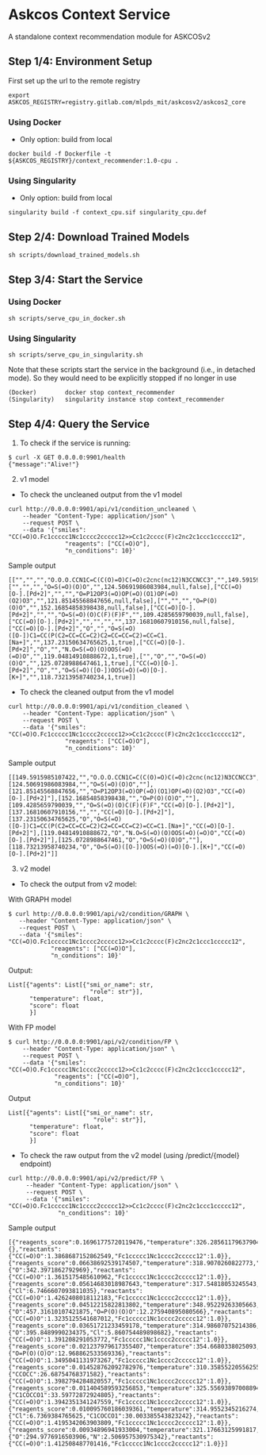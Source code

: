 # Askcos Context Service
A standalone context recommendation module for ASKCOSv2

## Step 1/4: Environment Setup

First set up the url to the remote registry
```
export ASKCOS_REGISTRY=registry.gitlab.com/mlpds_mit/askcosv2/askcos2_core
```

### Using Docker

- Only option: build from local
```
docker build -f Dockerfile -t ${ASKCOS_REGISTRY}/context_recommender:1.0-cpu .
```

### Using Singularity 

- Only option: build from local
```
singularity build -f context_cpu.sif singularity_cpu.def
```

## Step 2/4: Download Trained Models

```
sh scripts/download_trained_models.sh
```

## Step 3/4: Start the Service

### Using Docker

```
sh scripts/serve_cpu_in_docker.sh
```

### Using Singularity

```
sh scripts/serve_cpu_in_singularity.sh
```
Note that these scripts start the service in the background (i.e., in detached mode). So they would need to be explicitly stopped if no longer in use
```
(Docker)        docker stop context_recommender
(Singularity)   singularity instance stop context_recommender
```

## Step 4/4: Query the Service

1. To check if the service is running:
```
$ curl -X GET 0.0.0.0:9901/health
{"message":"Alive!"}
```

2. v1 model
- To check the uncleaned output from the v1 model

``` 
curl http://0.0.0.0:9901/api/v1/condition_uncleaned \
    --header "Content-Type: application/json" \
    --request POST \
    --data '{"smiles": "CC(=O)O.Fc1ccccc1Nc1cccc2ccccc12>>Cc1c2cccc(F)c2nc2c1ccc1ccccc12",
                "reagents": ["CC(=O)O"],
                "n_conditions": 10}'
```
    
Sample output
    
``` 
[["","","","O.O.O.CCN1C=C(C(O)=O)C(=O)c2cnc(nc12)N3CCNCC3","",149.5915985107422,null,false],["","","","O=S(=O)(O)O","",124.50691986083984,null,false],["CC(=O)[O-].[Pd+2]","","","O=P12OP3(=O)OP(=O)(O1)OP(=O)(O2)O3","",121.85145568847656,null,false],["","","","O=P(O)(O)O","",152.16854858398438,null,false],["CC(=O)[O-].[Pd+2]","","","O=S(=O)(O)C(F)(F)F","",109.4285659790039,null,false],["CC(=O)[O-].[Pd+2]","","","","",137.16810607910156,null,false],["CC(=O)[O-].[Pd+2]","O","","O=S(=O)([O-])C1=CC(P(C2=CC=CC=C2)C2=CC=CC=C2)=CC=C1.[Na+]","",137.23150634765625,1,true],["CC(=O)[O-].[Pd+2]","O","","N.O=S(=O)(O)OOS(=O)(=O)O","",119.04814910888672,1,true],["","O","","O=S(=O)(O)O","",125.0728988647461,1,true],["CC(=O)[O-].[Pd+2]","O","","O=S(=O)([O-])OOS(=O)(=O)[O-].[K+]","",118.73213958740234,1,true]]
```

- To check the cleaned output from the v1 model

``` 
curl http://0.0.0.0:9901/api/v1/condition_cleaned \
    --header "Content-Type: application/json" \
    --request POST \
    --data '{"smiles": "CC(=O)O.Fc1ccccc1Nc1cccc2ccccc12>>Cc1c2cccc(F)c2nc2c1ccc1ccccc12",
                "reagents": ["CC(=O)O"],
                "n_conditions": 10}'
```
    
Sample output

``` 
[[149.5915985107422,"","O.O.O.CCN1C=C(C(O)=O)C(=O)c2cnc(nc12)N3CCNCC3",""],[124.50691986083984,"","O=S(=O)(O)O",""],[121.85145568847656,"","O=P12OP3(=O)OP(=O)(O1)OP(=O)(O2)O3","CC(=O)[O-].[Pd+2]"],[152.16854858398438,"","O=P(O)(O)O",""],[109.4285659790039,"","O=S(=O)(O)C(F)(F)F","CC(=O)[O-].[Pd+2]"],[137.16810607910156,"","","CC(=O)[O-].[Pd+2]"],[137.23150634765625,"O","O=S(=O)([O-])C1=CC(P(C2=CC=CC=C2)C2=CC=CC=C2)=CC=C1.[Na+]","CC(=O)[O-].[Pd+2]"],[119.04814910888672,"O","N.O=S(=O)(O)OOS(=O)(=O)O","CC(=O)[O-].[Pd+2]"],[125.0728988647461,"O","O=S(=O)(O)O",""],[118.73213958740234,"O","O=S(=O)([O-])OOS(=O)(=O)[O-].[K+]","CC(=O)[O-].[Pd+2]"]]
```

3. v2 model
- To check the output from v2 model:

With GRAPH model
```
$ curl http://0.0.0.0:9901/api/v2/condition/GRAPH \
   --header "Content-Type: application/json" \
   --request POST \
   --data '{"smiles": "CC(=O)O.Fc1ccccc1Nc1cccc2ccccc12>>Cc1c2cccc(F)c2nc2c1ccc1ccccc12",
            "reagents": ["CC(=O)O"],
            "n_conditions": 10}'
```

Output:

```
List[{"agents": List[{"smi_or_name": str,
                       "role": str"}],
      "temperature": float,
      "score": float
      }]
```

With FP model
```
$ curl http://0.0.0.0:9901/api/v2/condition/FP \
	--header "Content-Type: application/json" \
	--request POST \
	--data '{"smiles": "CC(=O)O.Fc1ccccc1Nc1cccc2ccccc12>>Cc1c2cccc(F)c2nc2c1ccc1ccccc12",
			 "reagents": ["CC(=O)O"],
			 "n_conditions": 10}'
```

Output

```
List[{"agents": List[{"smi_or_name": str,
                        "role": str"}],
      "temperature": float,
      "score": float
      }] 
```

- To check the raw output from the v2 model (using /predict/{model} endpoint)
    
``` 
curl http://0.0.0.0:9901/api/v2/predict/FP \
     --header "Content-Type: application/json" \
     --request POST \
     --data '{"smiles": "CC(=O)O.Fc1ccccc1Nc1cccc2ccccc12>>Cc1c2cccc(F)c2nc2c1ccc1ccccc12",
              "n_conditions": 10}'
```
    
Sample output

``` 
[{"reagents_score":0.16961775720119476,"temperature":326.28561179637904,"reagents":{},"reactants":{"CC(=O)O":1.3868687152862549,"Fc1ccccc1Nc1cccc2ccccc12":1.0}},{"reagents_score":0.06638692539174507,"temperature":318.9070260822773,"reagents":{"O":342.3971862792969},"reactants":{"CC(=O)O":1.3615175485610962,"Fc1ccccc1Nc1cccc2ccccc12":1.0}},{"reagents_score":0.05614683018987643,"temperature":317.54818053245543,"reagents":{"Cl":6.7466607093811035},"reactants":{"CC(=O)O":1.4262408018112183,"Fc1ccccc1Nc1cccc2ccccc12":1.0}},{"reagents_score":0.04512215822813802,"temperature":348.95229263305663,"reagents":{"O":457.31610107421875,"O=P(O)(O)O":12.275940895080566},"reactants":{"CC(=O)O":1.3235125541687012,"Fc1ccccc1Nc1cccc2ccccc12":1.0}},{"reagents_score":0.03651721233459178,"temperature":314.98607075214386,"reagents":{"O":395.8489990234375,"Cl":5.860754489898682},"reactants":{"CC(=O)O":1.391208291053772,"Fc1ccccc1Nc1cccc2ccccc12":1.0}},{"reagents_score":0.021237979617355407,"temperature":354.6680338025093,"reagents":{"O=P(O)(O)O":12.968862533569336},"reactants":{"CC(=O)O":1.3495041131973267,"Fc1ccccc1Nc1cccc2ccccc12":1.0}},{"reagents_score":0.014528762092782976,"temperature":310.35855220556255,"reagents":{"CCOCC":26.68754768371582},"reactants":{"CC(=O)O":1.3982794284820557,"Fc1ccccc1Nc1cccc2ccccc12":1.0}},{"reagents_score":0.011404589593256853,"temperature":325.55693897008894,"reagents":{"C1COCCO1":33.59772872924805},"reactants":{"CC(=O)O":1.3942351341247559,"Fc1ccccc1Nc1cccc2ccccc12":1.0}},{"reagents_score":0.010095760186039361,"temperature":314.9552345216274,"reagents":{"Cl":6.7369384765625,"C1COCCO1":30.003385543823242},"reactants":{"CC(=O)O":1.4195342063903809,"Fc1ccccc1Nc1cccc2ccccc12":1.0}},{"reagents_score":0.00934896941933004,"temperature":321.17663125991817,"reagents":{"O":294.9776916503906,"N":2.506957530975342},"reactants":{"CC(=O)O":1.412508487701416,"Fc1ccccc1Nc1cccc2ccccc12":1.0}}]
```
